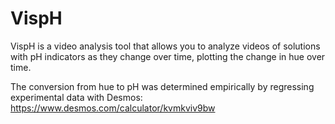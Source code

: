 # VispH

VispH is a video analysis tool that allows you to analyze videos of solutions with pH indicators as
they change over time, plotting the change in hue over time.

The conversion from hue to pH was determined empirically by regressing experimental data with Desmos:
https://www.desmos.com/calculator/kvmkviv9bw
